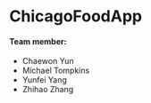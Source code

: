 # ChicagoFoodApp


#### Team member:
* Chaewon Yun
* Michael Tompkins
* Yunfei Yang
* Zhihao Zhang


